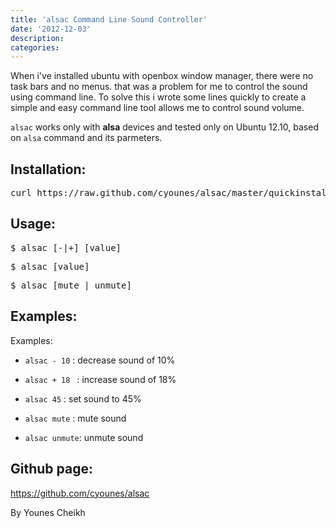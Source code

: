 ```yaml
---
title: 'alsac Command Line Sound Controller'
date: '2012-12-03'
description:
categories:
---
```


When i've installed ubuntu with openbox window manager, there were no task bars
and no menus. that was a problem for me to control the sound using command line.
To solve this i wrote some lines quickly to create a simple and easy command line tool allows me to control sound volume.

`alsac` works only with **alsa** devices and tested only on Ubuntu 12.10, based on
`alsa` command and its parmeters.

## Installation:

<pre>
curl https://raw.github.com/cyounes/alsac/master/quickinstall.sh | sh 
</pre>

## Usage: 
<pre>
$ alsac [-|+] [value]
</pre>

<pre>
$ alsac [value] 
</pre>

<pre>
$ alsac [mute | unmute]
</pre>

## Examples:

Examples: 

+ `alsac - 10`  : decrease sound of 10% 

+ `alsac + 18 ` : increase sound of 18% 

+ `alsac 45`    : set sound to 45% 

+ `alsac mute`  : mute sound 

+ `alsac unmute`: unmute sound

## Github page:
https://github.com/cyounes/alsac

By Younes Cheikh

